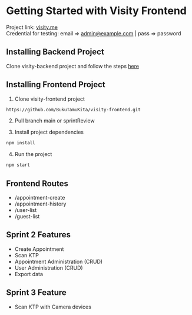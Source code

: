 # Getting Started with Visity Frontend
Project link: [visity.me](https://visity.me/)\
Credential for testing: email => admin@example.com | pass => password

## Installing Backend Project
Clone visity-backend project and follow the steps [here](https://github.com/BukuTamuKita/visity-backend)

## Installing Frontend Project
1. Clone visity-frontend project 
```bash
https://github.com/BukuTamuKita/visity-frontend.git
```
2. Pull branch main or sprintReview 

3. Install project dependencies
```bash
npm install
```
4. Run the project
```bash
npm start
```

## Frontend Routes
- /appointment-create
- /appointment-history
- /user-list
- /guest-list

## Sprint 2 Features
- Create Appointment
- Scan KTP
- Appointment Administration (CRUD)
- User Administration (CRUD)
- Export data

## Sprint 3 Feature
- Scan KTP with Camera devices
